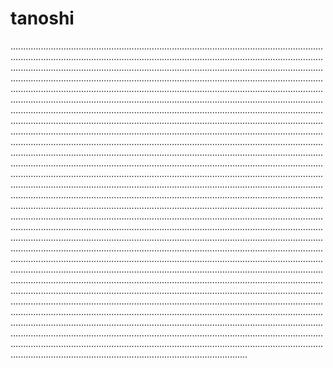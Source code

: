 # tanoshi
..........................................................................................................................................................................................................................................................................................................................................................................................................................................................................................................................................................................................................................................................................................................................................................................................................................................................................................................................................................................................................................................................................................................................................................................................................................................................................................................................................................................................................................................................................................................................................................................................................................................................................................................................................................................................................................................................................................................................................................................................................................................................................................................................................................................................................................................................................................................................................................................................................................................................................................................................................................................................................................................................................................................................................................................................................................................................................................................................................................................................................................................................................................................................................................................................................................................................................................................................................................................................................................................................................................................................................................................................................................................................................................................................................................................................................................................